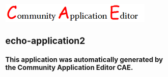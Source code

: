 ![CAE](https://github.com/cae-test/application-echo-application2/blob/master/img/logo.png)  

echo-application2
===================


This application was automatically generated by the Community Application Editor CAE.  
---------------
